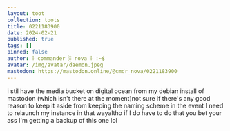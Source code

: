 ```yaml
---
layout: toot
collection: toots
title: 0221183900
date: 2024-02-21
published: true
tags: []
pinned: false
author: ⸸ commander ░ nova ⸸ :~$
avatar: /img/avatar/daemon.jpeg
mastodon: https://mastodon.online/@cmdr_nova/0221183900
---
```


i stil have the media bucket on digital ocean from my debian install of mastodon (which isn't there at the moment)not sure if there's any good reason to keep it aside from keeping the naming scheme in the event I need to relaunch my instance in that wayaltho if I do have to do that you bet your ass I'm getting a backup of this one lol
